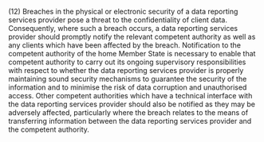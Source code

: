 (12) Breaches in the physical or electronic security of a data reporting services provider pose a threat to the confidentiality of client data. Consequently, where such a breach occurs, a data reporting services provider should promptly notify the relevant competent authority as well as any clients which have been affected by the breach. Notification to the competent authority of the home Member State is necessary to enable that competent authority to carry out its ongoing supervisory responsibilities with respect to whether the data reporting services provider is properly maintaining sound security mechanisms to guarantee the security of the information and to minimise the risk of data corruption and unauthorised access. Other competent authorities which have a technical interface with the data reporting services provider should also be notified as they may be adversely affected, particularly where the breach relates to the means of transferring information between the data reporting services provider and the competent authority.
